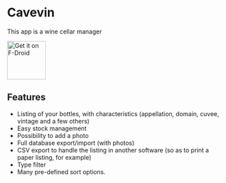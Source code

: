 # Cavevin

This app is a wine cellar manager

[<img src="https://fdroid.gitlab.io/artwork/badge/get-it-on.png"
     alt="Get it on F-Droid"
     height="90">](https://f-droid.org/packages/com.nathaniel.motus.cavevin/)

## Features

* Listing of your bottles, with characteristics (appellation, domain, cuvee, vintage and a few others)
* Easy stock management
* Possibility to add a photo
* Full database export/import (with photos)
* CSV export to handle the listing in another software (so as to print a paper listing, for example)
* Type filter
* Many pre-defined sort options.
